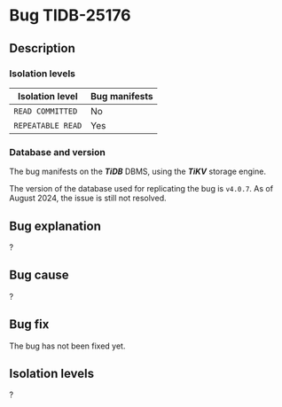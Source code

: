 # Bug TIDB-25176

## Description

### Isolation levels

| Isolation level    | Bug manifests |
|--------------------|---------------|
| `READ COMMITTED`   | No            |
| `REPEATABLE READ`  | Yes           |

### Database and version

The bug manifests on the **_TiDB_** DBMS, using the **_TiKV_** storage engine.


The version of the database used for replicating the bug is `v4.0.7`.  As of August 2024, the issue is still not resolved.

## Bug explanation

?

## Bug cause

?
## Bug fix

The bug has not been fixed yet.

## Isolation levels

?